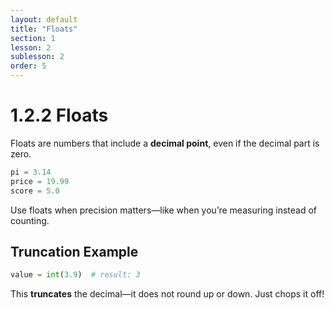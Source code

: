 ```yaml
---
layout: default
title: "Floats"
section: 1
lesson: 2
sublesson: 2
order: 5
---
```


# 1.2.2 Floats

Floats are numbers that include a **decimal point**, even if the decimal part is zero.

```python
pi = 3.14
price = 19.99
score = 5.0
```

Use floats when precision matters—like when you’re measuring instead of counting.

## Truncation Example

```python
value = int(3.9)  # result: 3
```

This **truncates** the decimal—it does not round up or down. Just chops it off!
